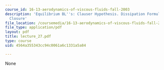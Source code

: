 ```yaml
---
course_id: 16-13-aerodynamics-of-viscous-fluids-fall-2003
description: 'Equilibrium BL''s: Clauser Hypothesis. Dissipation Formulas and Integral
  Closure'
file_location: /coursemedia/16-13-aerodynamics-of-viscous-fluids-fall-2003/4564a355343cc94c0061a6c1331a5a84_lecture_27.pdf
file_type: application/pdf
layout: pdf
title: lecture_27.pdf
type: course
uid: 4564a355343cc94c0061a6c1331a5a84

---
```

None